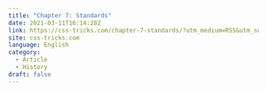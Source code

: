 ```yaml
---
title: "Chapter 7: Standards"
date: 2021-03-11T16:14:28Z
link: https://css-tricks.com/chapter-7-standards/?utm_medium=RSS&utm_source=news.12bit.vn
site: css-tricks.com
language: English
category:
  - Article
  - History
draft: false
---
```

